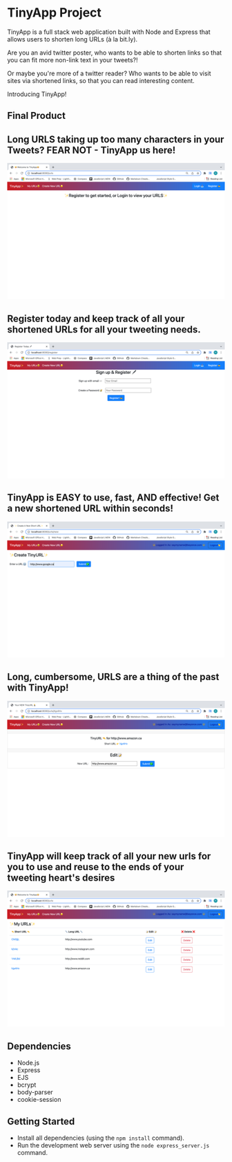 # TinyApp Project

TinyApp is a full stack web application built with Node and Express that allows users to shorten long URLs (à la bit.ly).

Are you an avid twitter poster, who wants to be able to shorten links so that you can fit more non-link text in your tweets?!

Or maybe you're more of a twitter reader? Who wants to be able to visit sites via shortened links, so that you can read interesting content.

Introducing TinyApp!

## Final Product


## Long URLS taking up too many characters in your Tweets? FEAR NOT - TinyApp us here!
!["TinyApp Home Page"](https://github.com/ofthekings12/tinyapp/blob/master/docs/urls-home-page.png?raw=true)


## Register today and keep track of all your shortened URLs for all your tweeting needs.
!["TinyApp register page"](https://github.com/ofthekings12/tinyapp/blob/master/docs/urls-register.png?raw=true)

## TinyApp is EASY to use, fast, AND effective! Get a new shortened URL within seconds!
!["TinyApp Create URL Page"](https://github.com/ofthekings12/tinyapp/blob/master/docs/urls-create.png?raw=true)

## Long, cumbersome, URLS are a thing of the past with TinyApp!
![""](https://github.com/ofthekings12/tinyapp/blob/master/docs/url-new.png?raw=true)

## TinyApp will keep track of all your new urls for you to use and reuse to the ends of your tweeting heart's desires
!["TinyApp User's personalized ShortURL Database"](https://github.com/ofthekings12/tinyapp/blob/master/docs/users-urls.png?raw=true)


## Dependencies

- Node.js
- Express
- EJS
- bcrypt
- body-parser
- cookie-session

## Getting Started

- Install all dependencies (using the `npm install` command).
- Run the development web server using the `node express_server.js` command.